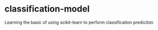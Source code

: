 # classification-model
Learning the basic of using scikit-learn to perform classification prediciton
